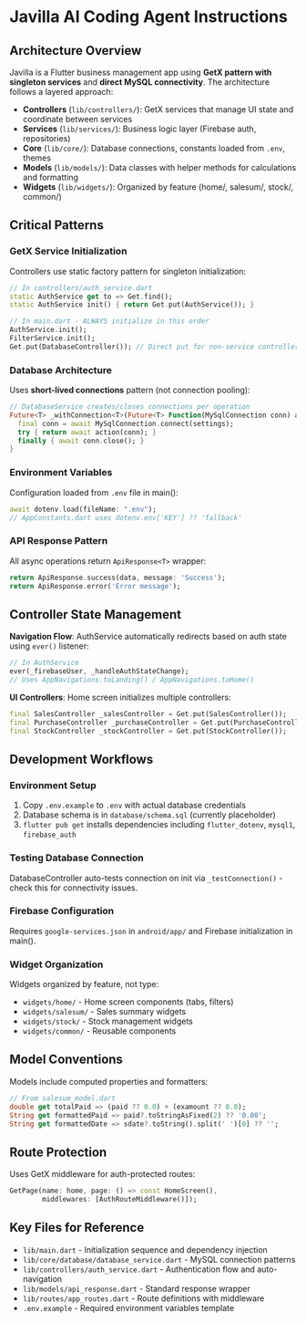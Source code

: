 # Javilla AI Coding Agent Instructions

## Architecture Overview

Javilla is a Flutter business management app using **GetX pattern with singleton services** and **direct MySQL connectivity**. The architecture follows a layered approach:

- **Controllers** (`lib/controllers/`): GetX services that manage UI state and coordinate between services
- **Services** (`lib/services/`): Business logic layer (Firebase auth, repositories)
- **Core** (`lib/core/`): Database connections, constants loaded from `.env`, themes
- **Models** (`lib/models/`): Data classes with helper methods for calculations and formatting
- **Widgets** (`lib/widgets/`): Organized by feature (home/, salesum/, stock/, common/)

## Critical Patterns

### GetX Service Initialization

Controllers use static factory pattern for singleton initialization:

```dart
// In controllers/auth_service.dart
static AuthService get to => Get.find();
static AuthService init() { return Get.put(AuthService()); }

// In main.dart - ALWAYS initialize in this order
AuthService.init();
FilterService.init();
Get.put(DatabaseController()); // Direct put for non-service controllers
```

### Database Architecture

Uses **short-lived connections** pattern (not connection pooling):

```dart
// DatabaseService creates/closes connections per operation
Future<T> _withConnection<T>(Future<T> Function(MySqlConnection conn) action) async {
  final conn = await MySqlConnection.connect(settings);
  try { return await action(conn); }
  finally { await conn.close(); }
}
```

### Environment Variables

Configuration loaded from `.env` file in main():

```dart
await dotenv.load(fileName: ".env");
// AppConstants.dart uses dotenv.env['KEY'] ?? 'fallback'
```

### API Response Pattern

All async operations return `ApiResponse<T>` wrapper:

```dart
return ApiResponse.success(data, message: 'Success');
return ApiResponse.error('Error message');
```

## Controller State Management

**Navigation Flow**: AuthService automatically redirects based on auth state using `ever()` listener:

```dart
// In AuthService
ever(_firebaseUser, _handleAuthStateChange);
// Uses AppNavigations.toLanding() / AppNavigations.toHome()
```

**UI Controllers**: Home screen initializes multiple controllers:

```dart
final SalesController _salesController = Get.put(SalesController());
final PurchaseController _purchaseController = Get.put(PurchaseController());
final StockController _stockController = Get.put(StockController());
```

## Development Workflows

### Environment Setup

1. Copy `.env.example` to `.env` with actual database credentials
2. Database schema is in `database/schema.sql` (currently placeholder)
3. `flutter pub get` installs dependencies including `flutter_dotenv`, `mysql1`, `firebase_auth`

### Testing Database Connection

DatabaseController auto-tests connection on init via `_testConnection()` - check this for connectivity issues.

### Firebase Configuration

Requires `google-services.json` in `android/app/` and Firebase initialization in main().

### Widget Organization

Widgets organized by feature, not type:

- `widgets/home/` - Home screen components (tabs, filters)
- `widgets/salesum/` - Sales summary widgets
- `widgets/stock/` - Stock management widgets
- `widgets/common/` - Reusable components

## Model Conventions

Models include computed properties and formatters:

```dart
// From salesum_model.dart
double get totalPaid => (paid ?? 0.0) + (examount ?? 0.0);
String get formattedPaid => paid?.toStringAsFixed(2) ?? '0.00';
String get formattedDate => sdate?.toString().split(' ')[0] ?? '';
```

## Route Protection

Uses GetX middleware for auth-protected routes:

```dart
GetPage(name: home, page: () => const HomeScreen(),
        middlewares: [AuthRouteMiddleware()]);
```

## Key Files for Reference

- `lib/main.dart` - Initialization sequence and dependency injection
- `lib/core/database/database_service.dart` - MySQL connection patterns
- `lib/controllers/auth_service.dart` - Authentication flow and auto-navigation
- `lib/models/api_response.dart` - Standard response wrapper
- `lib/routes/app_routes.dart` - Route definitions with middleware
- `.env.example` - Required environment variables template
